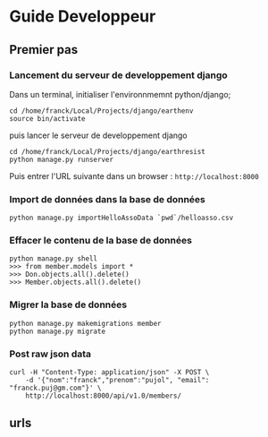 # Guide Developpeur

## Premier pas

### Lancement du serveur de developpement django

Dans un terminal, initialiser l'environnmemnt python/django;
 
```
cd /home/franck/Local/Projects/django/earthenv
source bin/activate
```

puis lancer le serveur de developpement django

```
cd /home/franck/Local/Projects/django/earthresist
python manage.py runserver
```

Puis entrer l'URL suivante dans un browser : `http://localhost:8000`


### Import de données dans la base de données

```
python manage.py importHelloAssoData `pwd`/helloasso.csv
 ```
 
### Effacer le contenu de la base de données

```
python manage.py shell
>>> from member.models import *
>>> Don.objects.all().delete()
>>> Member.objects.all().delete()
 ```
 
### Migrer la base de données

```
python manage.py makemigrations member
python manage.py migrate
```

### Post raw json data

```
curl -H "Content-Type: application/json" -X POST \
    -d '{"nom":"franck","prenom":"pujol", "email": "franck.puj@gm.com"}' \
    http://localhost:8000/api/v1.0/members/
```

## urls


